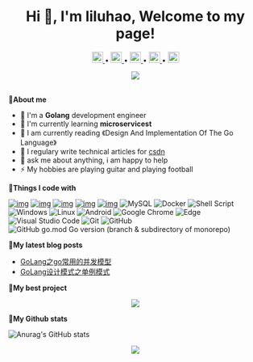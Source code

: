 <h1 align="center">Hi 👋, I'm liluhao, Welcome to my page!</h1>

<p align="center">
	<a href="https://github.com/liluhao">
	  <img alt="liluhao's github" width="22px" src="https://github.com/peterthehan/peterthehan/blob/main/assets/github.svg" />
	</a> • 
	<a href="https://twitter.com/LKey83413558">
	  <img alt="liluhao's Twitter" width="22px" src="https://raw.githubusercontent.com/peterthehan/peterthehan/master/assets/twitter.svg" />
	</a> •  
	<a href="https://www.facebook.com/luhao.li.5">
	  <img alt="liluhao's LinkedIN" width="22px" src="https://mdmdmdmd.oss-cn-beijing.aliyuncs.com/img/facebook.svg" />
	</a>•  
	<a href="https://www.instagram.com/daehtrallh">
	  <img alt="liluhao's LinkedIN" width="22px" src="https://mdmdmdmd.oss-cn-beijing.aliyuncs.com/img/instagram.svg" />
	</a>•  
	<a href="https://blog.csdn.net/weixin_52690231">
	  <img alt="liluhao's LinkedIN" width="22px" src="https://mdmdmdmd.oss-cn-beijing.aliyuncs.com/img/csdn.svg" />
	</a>
</p>

<div align="center" ><img order-radius="100px" src="https://cdn.jsdelivr.net/gh/sun0225SUN/photos/images/202108300019556.gif"/></div>
<br>


🙋**About me**

- 🔭 I'm a **Golang** development engineer 
- 🌱 I'm currently learning **microservicest**  
- 📖 I am currently reading 《Design And Implementation Of The Go Language》
- 📝 I regulary write technical articles for <a href="https://blog.csdn.net/weixin_52690231">csdn</a>
- 💬 ask me about anything, i am happy to help
- ⚡ My hobbies are playing guitar and playing football

🧰**Things I code with**

[![img](https://camo.githubusercontent.com/5176bed178549dbd069d2d1135ffaf8eabe9462b78791baaf3733a44f36dc187/68747470733a2f2f696d672e736869656c64732e696f2f62616467652f676f6c616e672d312e31362d626c7565)](https://camo.githubusercontent.com/5176bed178549dbd069d2d1135ffaf8eabe9462b78791baaf3733a44f36dc187/68747470733a2f2f696d672e736869656c64732e696f2f62616467652f676f6c616e672d312e31362d626c7565) [![img](https://camo.githubusercontent.com/958ab06cfc784627a0678d3cedfce663f22f0b3fdf36ad6908c8a4471f5606f0/68747470733a2f2f696d672e736869656c64732e696f2f62616467652f67696e2d312e372e302d6c69676874426c7565)](https://camo.githubusercontent.com/958ab06cfc784627a0678d3cedfce663f22f0b3fdf36ad6908c8a4471f5606f0/68747470733a2f2f696d672e736869656c64732e696f2f62616467652f67696e2d312e372e302d6c69676874426c7565) [![img](https://camo.githubusercontent.com/f876a6c23273ec1381ac272aa35ff66f79b9b3d80d35a5eea64c539e9cc56601/68747470733a2f2f696d672e736869656c64732e696f2f62616467652f7675652d332e322e32352d627269676874677265656e)](https://camo.githubusercontent.com/f876a6c23273ec1381ac272aa35ff66f79b9b3d80d35a5eea64c539e9cc56601/68747470733a2f2f696d672e736869656c64732e696f2f62616467652f7675652d332e322e32352d627269676874677265656e) [![img](https://camo.githubusercontent.com/a4e75a68a7d9b920c8b0357c1c550f13fcc03e314fe13c69f25f217761bfdce6/68747470733a2f2f696d672e736869656c64732e696f2f62616467652f656c656d656e742d2d706c75732d322e302e312d677265656e)](https://camo.githubusercontent.com/a4e75a68a7d9b920c8b0357c1c550f13fcc03e314fe13c69f25f217761bfdce6/68747470733a2f2f696d672e736869656c64732e696f2f62616467652f656c656d656e742d2d706c75732d322e302e312d677265656e) [![img](https://camo.githubusercontent.com/8ddeb1d740f6ab0c922efd1942cf60921f6adf6264db076a7b2fb571af4a676e/68747470733a2f2f696d672e736869656c64732e696f2f62616467652f676f726d2d312e32322e352d726564)](https://camo.githubusercontent.com/8ddeb1d740f6ab0c922efd1942cf60921f6adf6264db076a7b2fb571af4a676e/68747470733a2f2f696d672e736869656c64732e696f2f62616467652f676f726d2d312e32322e352d726564)
![MySQL](https://img.shields.io/badge/mysql-%2300f.svg?style=flat-square&logo=mysql&logoColor=white)
![Docker](https://img.shields.io/badge/-Docker-FCC624?style=flat-square&logo=docker)
![Shell Script](https://img.shields.io/badge/shell_script-%4285F4.svg?style=style=flat-square&logo=gnu-bash&logoColor=white)
![Windows](https://img.shields.io/badge/Windows-0078D6?style=flat-square&logo=windows&logoColor=white)
![Linux](https://img.shields.io/badge/Linux-FCC624?style=style=flat-square&logo=linux&logoColor=black)
![Android](https://img.shields.io/badge/Android-3DDC84?style=flat-square&logo=android&logoColor=white)
![Google Chrome](https://img.shields.io/badge/Chrome-4285F4?style=flat-square&logo=GoogleChrome&logoColor=white)
   ![Edge](https://img.shields.io/badge/Edge-0078D7?style=flat-square&logo=Microsoft-edge&logoColor=white)
![Visual Studio Code](https://img.shields.io/badge/-Visual%20Studio%20Code-007ACC?style=flat-square&logo=Visual%20Studio%20Code&logoColor=fff)
![Git](https://img.shields.io/badge/-Git-FCC624?style=flat-square&logo=git)
![GitHub](https://img.shields.io/badge/-GitHub-pink?style=flat-square&logo=github)
![GitHub go.mod Go version (branch & subdirectory of monorepo)](https://img.shields.io/github/go-mod/go-version/33/33/33?color=233&filename=111&label=222&logo=33&logoColor=33)

🧠**My latest blog posts**

- [GoLang之go常用的并发模型](https://blog.csdn.net/weixin_52690231/article/details/125314114?spm=1001.2014.3001.5501)
- [GoLang设计模式之单例模式](https://blog.csdn.net/weixin_52690231/article/details/123895446?ops_request_misc=%257B%2522request%255Fid%2522%253A%2522166201708916781790751129%2522%252C%2522scm%2522%253A%252220140713.130102334.pc%255Fblog.%2522%257D&request_id=166201708916781790751129&biz_id=0&utm_medium=distribute.pc_search_result.none-task-blog-2~blog~first_rank_ecpm_v1~rank_v31_ecpm-1-123895446-null-null.nonecase&utm_term=%E5%8D%95%E4%BE%8B%E6%A8%A1%E5%BC%8F&spm=1018.2226.3001.4450)

🚀**My best project**

<div align="center">
<a href="https://github.com/liluhao/admin">
  <img src="https://github-readme-stats.vercel.app/api/pin/?username=liluhao&repo=admin&theme=dark&bg_color=0d1117&hide_border=true" /></a>
</div>

💪**My Github stats**

![Anurag's GitHub stats](https://github-readme-stats.vercel.app/api?username=liluhao&theme=radical&bg_color=bg_color=30,e96443,904e95&title_color=fff&text_color=fff)

<div align="center"><img src="https://cdn.jsdelivr.net/gh/sun0225SUN/photos/images/202110311924844.png" /></div>

